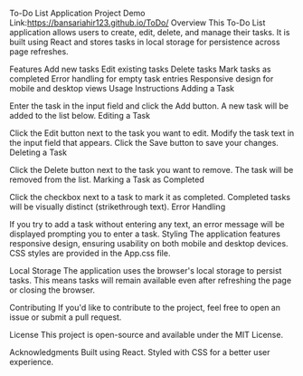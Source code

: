 To-Do List Application
Project Demo Link:https://bansariahir123.github.io/ToDo/
Overview
This To-Do List application allows users to create, edit, delete, and manage their tasks. It is built using React and stores tasks in local storage for persistence across page refreshes.

Features
Add new tasks
Edit existing tasks
Delete tasks
Mark tasks as completed
Error handling for empty task entries
Responsive design for mobile and desktop views
Usage Instructions
Adding a Task

Enter the task in the input field and click the Add button.
A new task will be added to the list below.
Editing a Task

Click the Edit button next to the task you want to edit.
Modify the task text in the input field that appears.
Click the Save button to save your changes.
Deleting a Task

Click the Delete button next to the task you want to remove.
The task will be removed from the list.
Marking a Task as Completed

Click the checkbox next to a task to mark it as completed.
Completed tasks will be visually distinct (strikethrough text).
Error Handling

If you try to add a task without entering any text, an error message will be displayed prompting you to enter a task.
Styling
The application features responsive design, ensuring usability on both mobile and desktop devices. CSS styles are provided in the App.css file.

Local Storage
The application uses the browser's local storage to persist tasks. This means tasks will remain available even after refreshing the page or closing the browser.

Contributing
If you'd like to contribute to the project, feel free to open an issue or submit a pull request.

License
This project is open-source and available under the MIT License.

Acknowledgments
Built using React.
Styled with CSS for a better user experience.
